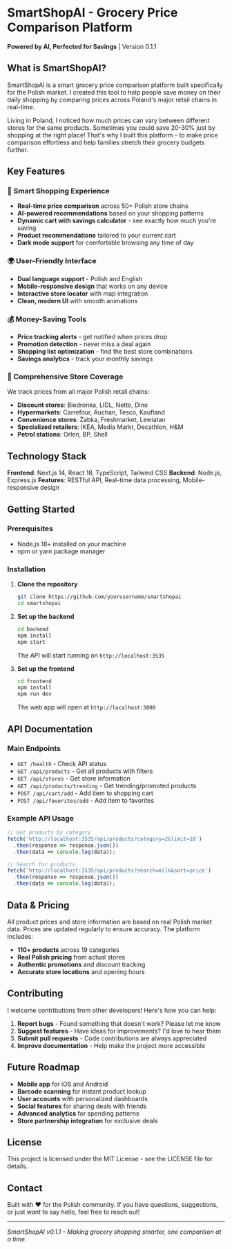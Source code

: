 # SmartShopAI - Grocery Price Comparison Platform
**Powered by AI, Perfected for Savings** | Version 0.1.1

## What is SmartShopAI?

SmartShopAI is a smart grocery price comparison platform built specifically for the Polish market. I created this tool to help people save money on their daily shopping by comparing prices across Poland's major retail chains in real-time.

Living in Poland, I noticed how much prices can vary between different stores for the same products. Sometimes you could save 20-30% just by shopping at the right place! That's why I built this platform - to make price comparison effortless and help families stretch their grocery budgets further.

## Key Features

### 🛒 Smart Shopping Experience
- **Real-time price comparison** across 50+ Polish store chains
- **AI-powered recommendations** based on your shopping patterns
- **Dynamic cart with savings calculator** - see exactly how much you're saving
- **Product recommendations** tailored to your current cart
- **Dark mode support** for comfortable browsing any time of day

### 🌍 User-Friendly Interface
- **Dual language support** - Polish and English
- **Mobile-responsive design** that works on any device
- **Interactive store locator** with map integration
- **Clean, modern UI** with smooth animations

### 💰 Money-Saving Tools
- **Price tracking alerts** - get notified when prices drop
- **Promotion detection** - never miss a deal again
- **Shopping list optimization** - find the best store combinations
- **Savings analytics** - track your monthly savings

### 🏪 Comprehensive Store Coverage
We track prices from all major Polish retail chains:
- **Discount stores**: Biedronka, LIDL, Netto, Dino
- **Hypermarkets**: Carrefour, Auchan, Tesco, Kaufland
- **Convenience stores**: Żabka, Freshmarket, Lewiatan
- **Specialized retailers**: IKEA, Media Markt, Decathlon, H&M
- **Petrol stations**: Orlen, BP, Shell

## Technology Stack

**Frontend**: Next.js 14, React 18, TypeScript, Tailwind CSS
**Backend**: Node.js, Express.js
**Features**: RESTful API, Real-time data processing, Mobile-responsive design

## Getting Started

### Prerequisites
- Node.js 18+ installed on your machine
- npm or yarn package manager

### Installation

1. **Clone the repository**
   ```bash
   git clone https://github.com/yourusername/smartshopai
   cd smartshopai
   ```

2. **Set up the backend**
   ```bash
   cd backend
   npm install
   npm start
   ```
   The API will start running on `http://localhost:3535`

3. **Set up the frontend**
   ```bash
   cd frontend
   npm install
   npm run dev
   ```
   The web app will open at `http://localhost:3000`

## API Documentation

### Main Endpoints

- `GET /health` - Check API status
- `GET /api/products` - Get all products with filters
- `GET /api/stores` - Get store information
- `GET /api/products/trending` - Get trending/promoted products
- `POST /api/cart/add` - Add item to shopping cart
- `POST /api/favorites/add` - Add item to favorites

### Example API Usage

```javascript
// Get products by category
fetch('http://localhost:3535/api/products?category=2&limit=10')
  .then(response => response.json())
  .then(data => console.log(data));

// Search for products
fetch('http://localhost:3535/api/products?search=milk&sort=price')
  .then(response => response.json())
  .then(data => console.log(data));
```

## Data & Pricing

All product prices and store information are based on real Polish market data. Prices are updated regularly to ensure accuracy. The platform includes:

- **110+ products** across 19 categories
- **Real Polish pricing** from actual stores
- **Authentic promotions** and discount tracking
- **Accurate store locations** and opening hours

## Contributing

I welcome contributions from other developers! Here's how you can help:

1. **Report bugs** - Found something that doesn't work? Please let me know
2. **Suggest features** - Have ideas for improvements? I'd love to hear them
3. **Submit pull requests** - Code contributions are always appreciated
4. **Improve documentation** - Help make the project more accessible

## Future Roadmap

- **Mobile app** for iOS and Android
- **Barcode scanning** for instant product lookup
- **User accounts** with personalized dashboards
- **Social features** for sharing deals with friends
- **Advanced analytics** for spending patterns
- **Store partnership integration** for exclusive deals

## License

This project is licensed under the MIT License - see the LICENSE file for details.

## Contact

Built with ❤️ for the Polish community. If you have questions, suggestions, or just want to say hello, feel free to reach out!

---

*SmartShopAI v0.1.1 - Making grocery shopping smarter, one comparison at a time.* 